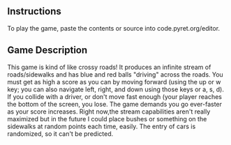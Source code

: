 ## Instructions

To play the game, paste the contents or source into code.pyret.org/editor.

## Game Description
This game is kind of like crossy roads! It produces an infinite stream of roads/sidewalks
and has blue and red balls "driving" across the roads. You must get as high a score as you
can by moving forward (using the up or w key; you can also navigate left, right, and down 
using those keys or a, s, d). If you collide with a driver, or don't move fast enough 
(your player reaches the bottom of 
the screen, you lose. The game demands you go ever-faster as your score increases.
Right now,the stream capabilities aren't really maximized but in the future I could 
place bushes or something on the sidewalks at random points each time, easily. 
The entry of cars is randomized, so it can't be predicted. 
